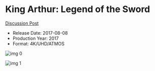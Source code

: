 # King Arthur: Legend of the Sword

[Discussion Post](https://www.avsforum.com/threads/bass-eq-for-filtered-movies.2995212/post-56739996)

* Release Date: 2017-08-08
* Production Year: 2017
* Format: 4K/UHD/ATMOS

![img 0](https://i.imgur.com/vpXVAtQ.jpg)

![img 1](https://i.imgur.com/TWwKjok.png)

